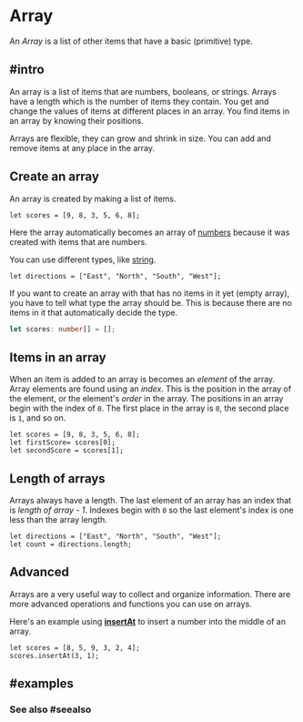 # Array

An *Array* is a list of other items that have a basic (primitive) type.

## #intro

An array is a list of items that are numbers, booleans, or strings. Arrays have a length which is the number
of items they contain. You get and change the values of items at different places in an array. You find items in
an array by knowing their positions.

Arrays are flexible, they can grow and shrink in size. You can add and remove items at any place in the array.

## Create an array

An array is created by making a list of items.

```block
let scores = [9, 8, 3, 5, 6, 8];
```
Here the array automatically becomes an array of [numbers](/types/number) because it was created with
items that are numbers.

You can use different types, like [string](/types/string).

```block
let directions = ["East", "North", "South", "West"];
```

If you want to create an array with that has no items in it yet (empty array), you have to tell what type the
array should be. This is because there are no items in it that automatically decide the type.

```typescript
let scores: number[] = [];
```

## Items in an array

When an item is added to an array is becomes an _element_ of the array. Array elements are found using
an _index_. This is the position in the array of the element, or the element's _order_ in the array. The positions
in an array begin with the index of `0`. The first place in the array is `0`, the second place is `1`, and
so on.

```block
let scores = [9, 8, 3, 5, 6, 8];
let firstScore= scores[0];
let secondScore = scores[1];
```
## Length of arrays

Arrays always have a length. The last element of an array has an index that is _length of array - 1_. Indexes
begin with `0` so the last element's index is one less than the array length.

 ```block
 let directions = ["East", "North", "South", "West"];
 let count = directions.length;
 ```

## Advanced

Arrays are a very useful way to collect and organize information. There are more advanced operations and
functions you can use on arrays.

Here's an example using [**insertAt**](/reference/arrays/insert-at) to insert a number into the middle of an array.

```block
let scores = [8, 5, 9, 3, 2, 4];
scores.insertAt(3, 1);
```

## #examples

### See also #seealso

